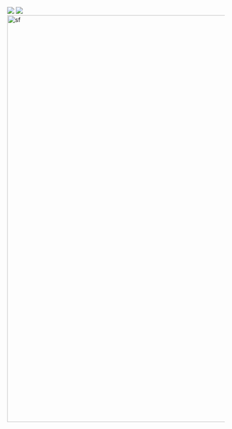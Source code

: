 ![](https://user-images.githubusercontent.com/69413160/163107524-cce6de10-85e8-40ad-9295-08209d0b038c.png)
![](https://user-images.githubusercontent.com/69413160/163107537-97e6c69d-f8bf-4f30-9d12-87f7ee79cd82.png)
<img width="941" alt="sf" src="https://user-images.githubusercontent.com/69413160/165111895-b09a86e6-b8df-4e82-807e-4677e5832c0e.png">
